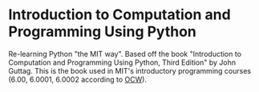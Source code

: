 # Introduction to Computation and Programming Using Python
Re-learning Python "the MIT way". Based off the book "Introduction to Computation and Programming Using Python, Third Edition" by John Guttag. This is the book used in MIT's introductory programming courses (6.00, 6.0001, 6.0002 according to [OCW](https://ocw.mit.edu/search/?d=Electrical%20Engineering%20and%20Computer%20Science&s=department_course_numbers.sort_coursenum)).  